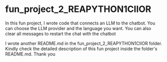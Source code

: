 # fun_project_2_REAPYTHON1CIIOR
In this fun project, I wrote code that connects an LLM to the chatbot. You can choose the LLM provider and the language you want. You can also clear all messages to restart the chat with the chatbot

I wrote another README.md in the fun_project_2_REAPYTHON1CIIOR folder. Kindly check the detailed description of this fun project inside the folder's README.md. Thank you

